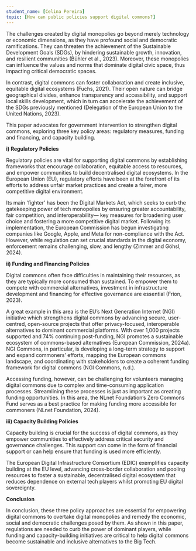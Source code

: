```yaml
---
student_name: [Celina Pereira]
topic: [How can public policies support digital commons?]
---
```

The challenges created by digital monopolies go beyond merely technology or economic dimensions, as they have profound social and democratic ramifications. They can threaten the achievement of the Sustainable Development Goals (SDGs), by hindering sustainable growth, innovation, and resilient communities (Bühler et al., 2023). Moreover, these monopolies can influence the values and norms that dominate digital civic space, thus impacting critical democratic spaces. 

In contrast, digital commons can foster collaboration and create inclusive, equitable digital ecosystems (Fuchs, 2021). Their open nature can bridge geographical divides, enhance transparency and accessibility, and support local skills development, which in turn can accelerate the achievement of the SDGs previously mentioned (Delegation of the European Union to the United Nations, 2023).

This paper advocates for government intervention to strengthen digital commons, exploring three key policy areas: regulatory measures, funding and financing, and capacity building.

**i) Regulatory Policies**

Regulatory policies are vital for supporting digital commons by establishing frameworks that encourage collaboration, equitable access to resources, and empower communities to build decentralised digital ecosystems. In the European Union (EU), regulatory efforts have been at the forefront of its efforts to address unfair market practices and create a fairer, more competitive digital environment.

Its main 'fighter' has been the Digital Markets Act, which seeks to curb the gatekeeping power of tech monopolies by ensuring greater accountability, fair competition, and interoperability— key measures for broadening user choice and fostering a more competitive digital market. Following its implementation, the European Commission has begun investigating companies like Google, Apple, and Meta for non-compliance with the Act. However, while regulation can set crucial standards in the digital economy, enforcement remains challenging, slow, and lengthy (Zimmer and Göhsl, 2024).


**ii) Funding and Financing Policies**

Digital commons often face difficulties in maintaining their resources, as they are typically more consumed than sustained. To empower them to compete with commercial alternatives, investment in infrastructure development and financing for effective governance are essential (Frion, 2023).


A great example in this area is the EU’s Next Generation Internet (NGI) initiative which strengthens digital commons by advancing secure, user-centred, open-source projects that offer privacy-focused, interoperable alternatives to dominant commercial platforms. With over 1,000 projects supported and 74% continuing post-funding, NGI promotes a sustainable ecosystem of commons-based alternatives (European Commission, 2024a). NGI Commons, in particular, is developing a long-term strategy to support and expand commoners’ efforts, mapping the European commons landscape, and coordinating with stakeholders to create a coherent funding framework for digital commons (NGI Commons, n.d.).


Accessing funding, however, can be challenging for volunteers managing digital commons due to complex and time-consuming application processes. Streamlining these processes is just as important as creating funding opportunities. In this area, the NLnet Foundation’s Zero Commons Fund serves as a best practice for making funding more accessible for commoners (NLnet Foundation, 2024).


**iii) Capacity Building Policies**

Capacity building is crucial for the success of digital commons, as they empower communities to effectively address critical security and governance challenges. This support can come in the form of financial support or can help ensure that funding is used more efficiently.


The European Digital Infrastructure Consortium (EDIC) exemplifies capacity building at the EU level, advancing cross-border collaboration and pooling resources to foster a sustainable, decentralised digital ecosystem that reduces dependence on external tech players whilst promoting EU digital sovereignty.


**Conclusion**

In conclusion, these three policy approaches are essential for empowering digital commons to overtake digital monopolies and remedy the economic, social and democratic challenges posed by them. As shown in this paper, regulations are needed to curb the power of dominant players, while funding and capacity-building initiatives are critical to help digital commons become sustainable and inclusive alternatives to the Big Tech.
